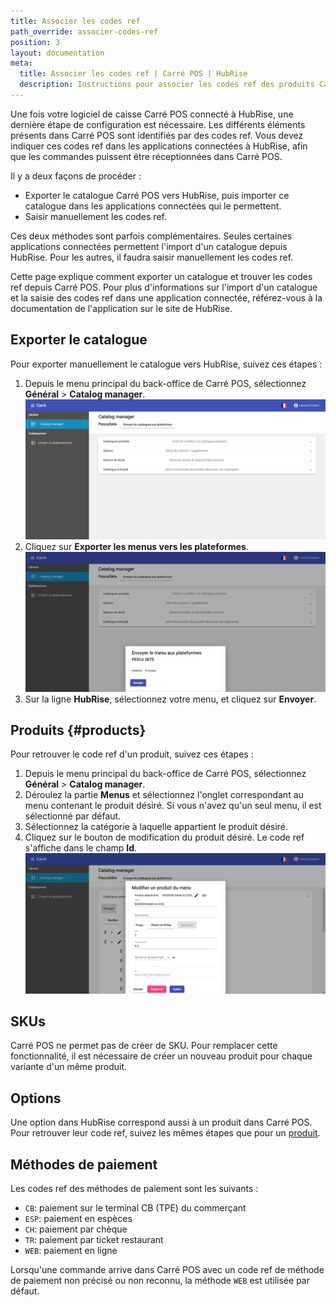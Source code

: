 ```yaml
---
title: Associer les codes ref
path_override: associer-codes-ref
position: 3
layout: documentation
meta:
  title: Associer les codes ref | Carré POS | HubRise
  description: Instructions pour associer les codes ref des produits Carré POS avec d'autres applications connectées à HubRise pour la synchronisation des données.
---
```


Une fois votre logiciel de caisse Carré POS connecté à HubRise, une dernière étape de configuration est nécessaire. Les différents éléments présents dans Carré POS sont identifiés par des codes ref. Vous devez indiquer ces codes ref dans les applications connectées à HubRise, afin que les commandes puissent être réceptionnées dans Carré POS.

Il y a deux façons de procéder :

- Exporter le catalogue Carré POS vers HubRise, puis importer ce catalogue dans les applications connectées qui le permettent.
- Saisir manuellement les codes ref.

Ces deux méthodes sont parfois complémentaires. Seules certaines applications connectées permettent l'import d'un catalogue depuis HubRise. Pour les autres, il faudra saisir manuellement les codes ref.

Cette page explique comment exporter un catalogue et trouver les codes ref depuis Carré POS. Pour plus d'informations sur l'import d'un catalogue et la saisie des codes ref dans une application connectée, référez-vous à la documentation de l'application sur le site de HubRise.

## Exporter le catalogue

Pour exporter manuellement le catalogue vers HubRise, suivez ces étapes :

1. Depuis le menu principal du back-office de Carré POS, sélectionnez **Général** > **Catalog manager**.
   ![Associer les codes ref - Menu manager](./images/007-carre-pos-menu-manager.png)
1. Cliquez sur **Exporter les menus vers les plateformes**.
   ![Associer les codes ref - Envoyer le menu](./images/008-carre-pos-send-menu.png)
1. Sur la ligne **HubRise**, sélectionnez votre menu, et cliquez sur **Envoyer**.

## Produits {#products}

Pour retrouver le code ref d'un produit, suivez ces étapes :

1. Depuis le menu principal du back-office de Carré POS, sélectionnez **Général** > **Catalog manager**.
1. Déroulez la partie **Menus** et sélectionnez l'onglet correspondant au menu contenant le produit désiré. Si vous n'avez qu'un seul menu, il est sélectionné par défaut.
1. Sélectionnez la catégorie à laquelle appartient le produit désiré.
1. Cliquez sur le bouton de modification du produit désiré. Le code ref s'affiche dans le champ **Id**.
   ![Associer les codes ref - Détails du produit](./images/009-carre-pos-product-details.png)

## SKUs

Carré POS ne permet pas de créer de SKU. Pour remplacer cette fonctionnalité, il est nécessaire de créer un nouveau produit pour chaque variante d'un même produit.

## Options

Une option dans HubRise correspond aussi à un produit dans Carré POS. Pour retrouver leur code ref, suivez les mêmes étapes que pour un [produit](/apps/carre-pos/map-ref-codes#products).

## Méthodes de paiement

Les codes ref des méthodes de paiement sont les suivants :

- `CB`: paiement sur le terminal CB (TPE) du commerçant
- `ESP`: paiement en espèces
- `CH`: paiement par chèque
- `TR`: paiement par ticket restaurant
- `WEB`: paiement en ligne

Lorsqu'une commande arrive dans Carré POS avec un code ref de méthode de paiement non précisé ou non reconnu, la méthode `WEB` est utilisée par défaut.
